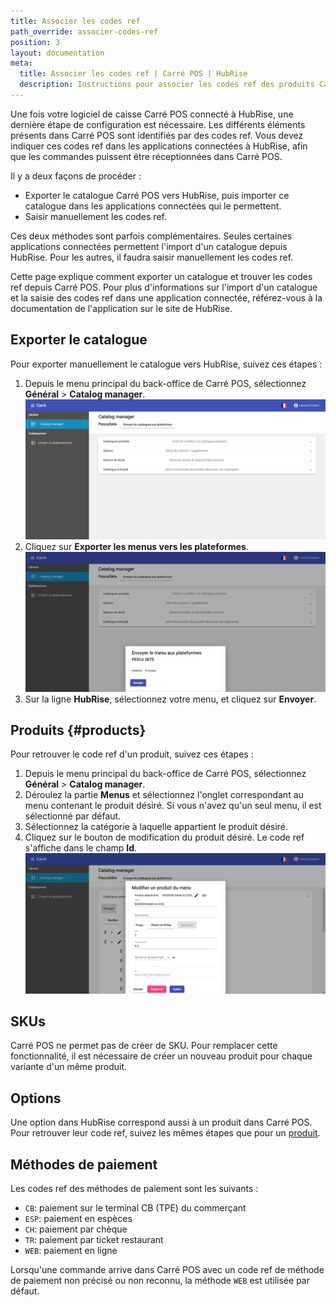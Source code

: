 ```yaml
---
title: Associer les codes ref
path_override: associer-codes-ref
position: 3
layout: documentation
meta:
  title: Associer les codes ref | Carré POS | HubRise
  description: Instructions pour associer les codes ref des produits Carré POS avec d'autres applications connectées à HubRise pour la synchronisation des données.
---
```


Une fois votre logiciel de caisse Carré POS connecté à HubRise, une dernière étape de configuration est nécessaire. Les différents éléments présents dans Carré POS sont identifiés par des codes ref. Vous devez indiquer ces codes ref dans les applications connectées à HubRise, afin que les commandes puissent être réceptionnées dans Carré POS.

Il y a deux façons de procéder :

- Exporter le catalogue Carré POS vers HubRise, puis importer ce catalogue dans les applications connectées qui le permettent.
- Saisir manuellement les codes ref.

Ces deux méthodes sont parfois complémentaires. Seules certaines applications connectées permettent l'import d'un catalogue depuis HubRise. Pour les autres, il faudra saisir manuellement les codes ref.

Cette page explique comment exporter un catalogue et trouver les codes ref depuis Carré POS. Pour plus d'informations sur l'import d'un catalogue et la saisie des codes ref dans une application connectée, référez-vous à la documentation de l'application sur le site de HubRise.

## Exporter le catalogue

Pour exporter manuellement le catalogue vers HubRise, suivez ces étapes :

1. Depuis le menu principal du back-office de Carré POS, sélectionnez **Général** > **Catalog manager**.
   ![Associer les codes ref - Menu manager](./images/007-carre-pos-menu-manager.png)
1. Cliquez sur **Exporter les menus vers les plateformes**.
   ![Associer les codes ref - Envoyer le menu](./images/008-carre-pos-send-menu.png)
1. Sur la ligne **HubRise**, sélectionnez votre menu, et cliquez sur **Envoyer**.

## Produits {#products}

Pour retrouver le code ref d'un produit, suivez ces étapes :

1. Depuis le menu principal du back-office de Carré POS, sélectionnez **Général** > **Catalog manager**.
1. Déroulez la partie **Menus** et sélectionnez l'onglet correspondant au menu contenant le produit désiré. Si vous n'avez qu'un seul menu, il est sélectionné par défaut.
1. Sélectionnez la catégorie à laquelle appartient le produit désiré.
1. Cliquez sur le bouton de modification du produit désiré. Le code ref s'affiche dans le champ **Id**.
   ![Associer les codes ref - Détails du produit](./images/009-carre-pos-product-details.png)

## SKUs

Carré POS ne permet pas de créer de SKU. Pour remplacer cette fonctionnalité, il est nécessaire de créer un nouveau produit pour chaque variante d'un même produit.

## Options

Une option dans HubRise correspond aussi à un produit dans Carré POS. Pour retrouver leur code ref, suivez les mêmes étapes que pour un [produit](/apps/carre-pos/map-ref-codes#products).

## Méthodes de paiement

Les codes ref des méthodes de paiement sont les suivants :

- `CB`: paiement sur le terminal CB (TPE) du commerçant
- `ESP`: paiement en espèces
- `CH`: paiement par chèque
- `TR`: paiement par ticket restaurant
- `WEB`: paiement en ligne

Lorsqu'une commande arrive dans Carré POS avec un code ref de méthode de paiement non précisé ou non reconnu, la méthode `WEB` est utilisée par défaut.
